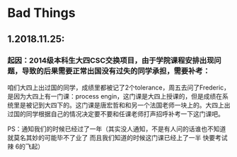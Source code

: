 # Bad Things

## 1.2018.11.25:

### 起因：2014级本科生大四CSC交换项目，由于学院课程安排出现问题，导致的后果需要正常出国没有过失的同学承担，需要补考：
咱们大四上出过国的同学，成绩里都被记了2个tolerance，周五去问了Frederic，是因为大四上有一门课：process engin，这门课是大四上授课的，但是成绩在系统里是被记到大四下的。这门课是唐宏哲和和另一个法国老师一块上的。大四上出过国的同学根据自己的情况决定要不要和任课老师打声招呼补考一下这门课吧。

PS：通知我们的时候已经过了一年（其实没人通知，不是有人问的话谁也不知道就莫名其妙的可能毕不了业了 而且我们知道的时候这门课已经上了一半 快要考试辣 6的飞起）
